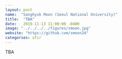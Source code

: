 ```yaml
---
layout: post
name:  "Sanghyuk Moon (Seoul National University)"
title:  "TBA"
date:   2019-11-13 11:00:00 -0400
image: "../../../../figures/smoon.jpg"
website: "https://github.com/smoon24"
categories: sfir
---
```


TBA
